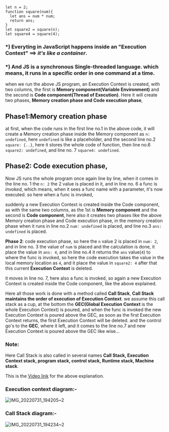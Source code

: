```
let n = 2;
function square(num){
  let ans = num * num;
  return ans;
}
let square2 = square(n);
let square4 = square(4);
```
### *) Everyting in JavaScript happens inside an "**Execution Context**" ==> _it's like a container_.
### *) And JS is a synchronous Single-threaded language. which means, it runs in a specific order in one command at a time.

when we run the above JS program, an Execution Context is created, with two columns, the first is **Memory component(Variable Environment)** and the second is **Code component(Thread of Execution)**. Here it will create two phases, **Memory creation phase and Code execution phase**,

## Phase1:Memory creation phase
 at first, when the code runs in the first line no.1 in the above code, it will create a Memory creation phase inside the Memory component as 
`n: undefined`, 
here `undefined` is like a placeholder, and the second line no.2 `square: {..}`, here it stores the whole code of function, then line no.6 
`square2: undefined`, 
and line no. 7 `square4: undefined`.

## Phase2: Code execution phase,
Now JS runs the whole program once again line by line, when it comes in the line no. 1 the `n: 2` the 2 value is placed in it, and in line no. 6 a func is 
_invoked_, which means, when it sees a func name with a parameter, it's now executed. so here when a func is invoked, 

   suddenly a new Execution Context is created inside the Code component, as with the same two columns, as the 1st is **Memory component** and 
the second is **Code component**, here also it creates two phases like the above Memory creation phase and Code execution phase, in the 
memory creation phase when it runs in line no.2 `num: undefined` is placed, and line no.3 `ans: undefined` is placed. 

**Phase 2**: code execution phase, so here the `n` value 2 is placed in `num: 2`, and in line no. 3 the value of `num` is placed and the 
calculation is done, it place the value in `ans: 4`, and in line no.4 it returns the `ans` value(`4`) to where the func is invoked, so here 
the code execution takes the value in the local memory location as `4`, and it place the value in `square2: 4` after that this current 
**Execution Context** is deleted.

it moves in line no. 7, here also a func is invoked, so again a new Execution Context is created inside the Code component, like the 
above explained.

Here all those work is done with a method called **Call Stack**, **Call Stack maintains the order of execution of Execution Context**.
we assume this call stack as a cup, at the bottom the **GEC(Global Execution Context** is the whole Execution Context) is poured, and when the func is invoked the new Execution Context is poured above the GEC, as soon as the first Execution Context returns, the first Execution Context will be deleted. and the control go's to the **GEC**, where it left, and it comes to the line no.7 and new Execution Context is poured above the GEC like wise...

### Note:
Here Call Stack is also called in several names **Call Stack, Execution Context stack, program stack, control stack, Runtime stack, Machine stack**.

This is the [Video link](https://www.youtube.com/watch?v=iLWTnMzWtj4&list=PLlasXeu85E9cQ32gLCvAvr9vNaUccPVNP&index=3) for the above explanation.

### Execution context diagram:-
![IMG_20220731_194205~2](https://user-images.githubusercontent.com/83916278/182032676-f2f814f7-8e8d-46a8-b630-3f22dd89972f.jpg)

### Call Stack diagram:-
![IMG_20220731_194234~2](https://user-images.githubusercontent.com/83916278/182032575-4c5dfb4e-ff9a-4af1-b60b-0dcc64bdba31.jpg)

